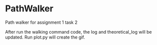 # PathWalker
Path walker for assignment 1 task 2

After run the walking command code, the log and theoretical_log will be updated. Run plot.py will create the gif.
